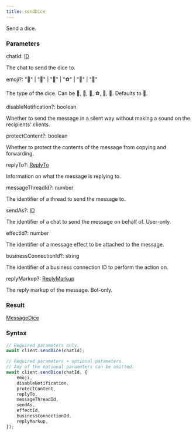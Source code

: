 ```yaml
---
title: sendDice
---
```


Send a dice.


### Parameters 

<div class="flex flex-col gap-3"><div><div class="font-mono"><span class="font-bold">chatId</span><span class="opacity-50">:</span> <a href="/types/id"  >ID</a></div><div class="pl-3"><div class="no-margin">

The chat to send the dice to.

</div></div></div><div class="flex flex-col gap-3"><div><div class="flex gap-2"><div class="font-mono"><span class="font-bold">emoji</span><span class="opacity-50"><span title="Optional" class="cursor-help">?</span>:</span> <span>&quot;🎲&quot;</span> <span class="opacity-50">|</span> <span>&quot;🎯&quot;</span> <span class="opacity-50">|</span> <span>&quot;🏀&quot;</span> <span class="opacity-50">|</span> <span>&quot;⚽&quot;</span> <span class="opacity-50">|</span> <span>&quot;🎳&quot;</span> <span class="opacity-50">|</span> <span>&quot;🎰&quot;</span></div></div><div class="pl-3"><div class="no-margin">

The type of the dice. Can be 🎲, 🎯, 🏀, ⚽, 🎳, 🎰. Defaults to 🎲.

</div></div></div><div><div class="flex gap-2"><div class="font-mono"><span class="font-bold">disableNotification</span><span class="opacity-50"><span title="Optional" class="cursor-help">?</span>:</span> <span>boolean</span></div></div><div class="pl-3"><div class="no-margin">

Whether to send the message in a silent way without making a sound on the recipients' clients.

</div></div></div><div><div class="flex gap-2"><div class="font-mono"><span class="font-bold">protectContent</span><span class="opacity-50"><span title="Optional" class="cursor-help">?</span>:</span> <span>boolean</span></div></div><div class="pl-3"><div class="no-margin">

Whether to protect the contents of the message from copying and forwarding.

</div></div></div><div><div class="flex gap-2"><div class="font-mono"><span class="font-bold">replyTo</span><span class="opacity-50"><span title="Optional" class="cursor-help">?</span>:</span> <a href="/types/replyto"  >ReplyTo</a></div></div><div class="pl-3"><div class="no-margin">

Information on what the message is replying to.

</div></div></div><div><div class="flex gap-2"><div class="font-mono"><span class="font-bold">messageThreadId</span><span class="opacity-50"><span title="Optional" class="cursor-help">?</span>:</span> <span>number</span></div></div><div class="pl-3"><div class="no-margin">

The identifier of a thread to send the message to.

</div></div></div><div><div class="flex gap-2"><div class="font-mono"><span class="font-bold">sendAs</span><span class="opacity-50"><span title="Optional" class="cursor-help">?</span>:</span> <a href="/types/id"  >ID</a></div></div><div class="pl-3"><div class="no-margin">

The identifier of a chat to send the message on behalf of. User-only.

</div></div></div><div><div class="flex gap-2"><div class="font-mono"><span class="font-bold">effectId</span><span class="opacity-50"><span title="Optional" class="cursor-help">?</span>:</span> <span>number</span></div></div><div class="pl-3"><div class="no-margin">

The identifier of a message effect to be attached to the message.

</div></div></div><div><div class="flex gap-2"><div class="font-mono"><span class="font-bold">businessConnectionId</span><span class="opacity-50"><span title="Optional" class="cursor-help">?</span>:</span> <span>string</span></div></div><div class="pl-3"><div class="no-margin">

The identifier of a business connection ID to perform the action on.

</div></div></div><div><div class="flex gap-2"><div class="font-mono"><span class="font-bold">replyMarkup</span><span class="opacity-50"><span title="Optional" class="cursor-help">?</span>:</span> <a href="/types/replymarkup"  >ReplyMarkup</a></div></div><div class="pl-3"><div class="no-margin">

The reply markup of the message. Bot-only.

</div></div></div></div></div>

### Result 

<div class="font-mono"><a href="/types/messagedice"  >MessageDice</a></div>

### Syntax

```ts
// Required parameters only.
await client.sendDice(chatId);

// Required parameters + optional parameters.
// Any of the optional parameters can be omitted.
await client.sendDice(chatId, {
    emoji,
    disableNotification,
    protectContent,
    replyTo,
    messageThreadId,
    sendAs,
    effectId,
    businessConnectionId,
    replyMarkup,
});
```



